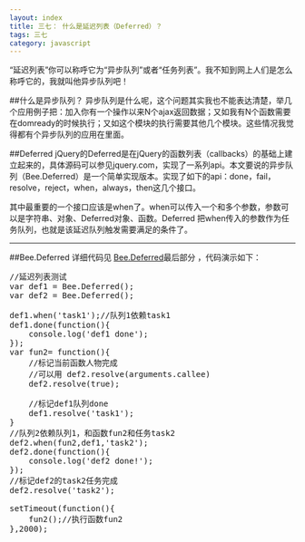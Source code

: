 ```yaml
---
layout: index
title: 三七： 什么是延迟列表（Deferred）？ 
tags: 三七
category: javascript
---
```


“延迟列表”你可以称呼它为“异步队列”或者“任务列表”。我不知到网上人们是怎么称呼它的，我就叫他异步队列吧！

##什么是异步队列？
异步队列是什么呢，这个问题其实我也不能表达清楚，举几个应用例子把：加入你有一个操作以来N个ajax返回数据；又如我有N个函数需要在domready的时候执行；又如这个模块的执行需要其他几个模块。这些情况我觉得都有个异步队列的应用在里面。

##Deferred
jQuery的Deferred是在jQuery的函数列表（callbacks）的基础上建立起来的，具体源码可以参见jquery.com，实现了一系列api。本文要说的异步队列（Bee.Deferred）是一个简单实现版本。实现了如下的api：done，fail，resolve，reject，when，always，then这几个接口。

其中最重要的一个接口应该是when了。when可以传入一个和多个参数，参数可以是字符串、对象、Deferred对象、函数。Deferred 把when传入的参数作为任务队列，也就是该延迟队列触发需要满足的条件了。

---

##Bee.Deferred
详细代码见 [Bee.Deferred](https://github.com/CNEYE/Bee/blob/master/Bee.js)最后部分 ，代码演示如下：

<pre class="jscript">
//延迟列表测试
var def1 = Bee.Deferred();
var def2 = Bee.Deferred();
			
def1.when('task1');//队列1依赖task1
def1.done(function(){
	console.log('def1 done');
});
var fun2= function(){
	//标记当前函数人物完成
	//可以用 def2.resolve(arguments.callee)
	def2.resolve(true);
		
	//标记def1队列done
	def1.resolve('task1');
}
//队列2依赖队列1，和函数fun2和任务task2		
def2.when(fun2,def1,'task2');
def2.done(function(){
	console.log('def2 done!');
});
//标记def2的task2任务完成
def2.resolve('task2');
		
setTimeout(function(){
	fun2();//执行函数fun2
},2000);
</pre>
